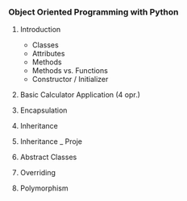 ### Object Oriented Programming with Python
1. Introduction
   * Classes
   * Attributes
   * Methods
   * Methods vs. Functions
   * Constructor / Initializer
 
 2. Basic Calculator Application (4 opr.)
 3. Encapsulation
 4. Inheritance
 5. Inheritance _ Proje
 6. Abstract Classes
 7. Overriding
 8. Polymorphism
